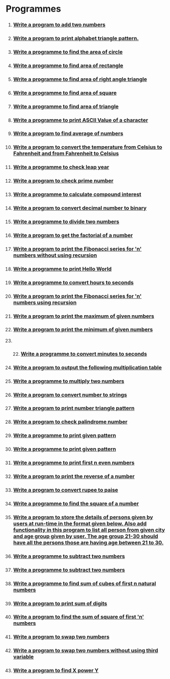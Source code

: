 # Programmes

1. ### [Write a program to add two numbers](./add-two-numbers/)
2. ### [Write a program to print alphabet triangle pattern.](./alphabet-triangle-pattern/)
3. ### [Write a programme to find the area of circle](./area-of-circle/)
4. ### [Write a programme to find area of rectangle](./area-of-rectangle/)
5. ### [Write a programme to find area of right angle triangle](area-of-right-angle-triangle)
6. ### [Write a programme to find area of square](./area-of-square/)
7. ### [Write a programme to find area of triangle](./area-of-triangle/)
8. ### [Write a programme to print ASCII Value of a character](./ascii-value/)
9. ### [Write a program to find average of numbers](./average-of-numbers/)
10. ### [Write a program to convert the temperature from Celsius to Fahrenheit and from Fahrenheit to Celsius](./celsius-to-fahrenheit/)
11. ### [Write a programme to check leap year](./check-leap-year/)
12. ### [Write a program to check prime number](./check-prime-number/)
13. ### [Write a programme to calculate compound interest](./compound-interest-calculator/)
14. ### [Write a program to convert decimal number to binary](./decimal-to-binary/)
15. ### [Write a programme to divide two numbers](./divide-two-numbers/)
16. ### [Write a program to get the factorial of a number](./factorial/)
17. ### [Write a program to print the Fibonacci series for 'n' numbers without using recursion](./fibonaci-series-without-using-recursion/)
18. ### [Write a programme to print Hello World](./hello-world/)
19. ### [Write a programme to convert hours to seconds](./hours-to-seconds/)
20. ### [Write a program to print the Fibonacci series for 'n' numbers using recursion](./fibonnaci-series-using-recursion/)
21. ### [Write a program to print the maximum of given numbers](./maximum-of-numbers/)
22. ### [Write a program to print the minimum of given numbers](./minimum-of-numbers/)
23. 22. ### [Write a programme to convert minutes to seconds](./minutes-to-seconds/)
24. ### [Write a program to output the following multiplication table](./multiplication-table/)
25. ### [Write a programme to multiply two numbers](./multiply-two-numbers/)
26. ### [Write a program to convert number to strings](./number-to-string/)
27. ### [Write a program to print number triangle pattern](./number-triangle-pattern/)
28. ### [Write a program to check palindrome number](./palindrome-number/)
29. ### [Write a programme to print given pattern](./pattern-1/)
30. ### [Write a programme to print given pattern](./pattern-2/)
31. ### [Write a programme to print first n even numbers](print-even-numbers/index.md)
32. ### [Write a program to print the reverse of a number](./reverse-of-a-number/)
33. ### [Write a program to convert rupee to paise](./rupee-to-paise/)
34. ### [Write a programme to find the square of a number](./square-of-number/)
35. ### [Write a program to store the details of persons given by users at run-time in the format given below. Also add functionality in this program to list all person from given city and age group given by user. The age group 21-30 should have all the persons those are having age between 21 to 30.](./store-the-details-of-persons/)
36. ### [Write a programme to subtract two numbers](./subtract-two-numbers/)
37. ### [Write a programme to subtract two numbers](./subtract-two-numbers/)
38. ### [Write a programme to find sum of cubes of first n natural numbers](./sum-of-cubes/)
39. ### [Write a program to print sum of digits](./sum-of-digits/)
40. ### [Write a program to find the sum of square of first 'n' numbers](./sum-of-square/)
41. ### [Write a program to swap two numbers](./swap-two-numbers/)
42. ### [Write a program to swap two numbers without using third variable](./swap-two-numbers-without-using-third-varible/)
43. ### [Write a program to find X power Y](x-power-y/index.md)

